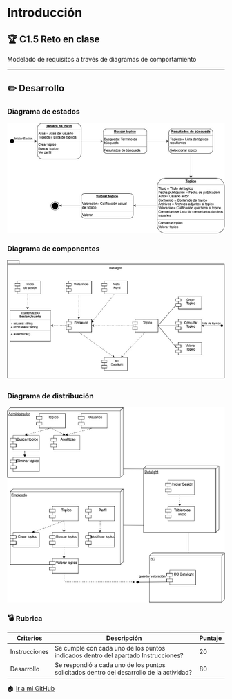 # Introducción

## :trophy: C1.5 Reto en clase

Modelado de requisitos a través de diagramas de comportamiento

___

## :pencil2: Desarrollo

### Diagrama de estados
![Diagrama de estados](https://github.com/CesarArred/Analisis_Avanzado_de_Software/blob/main/img/Diagrama%20de%20estados.jpg?raw=true) 

### Diagrama de componentes
![Diagrama de componentes](https://github.com/CesarArred/Analisis_Avanzado_de_Software/blob/main/img/Diagrama%20de%20componentes.jpg?raw=true)

### Diagrama de distribución
![Diagrama de distribución](https://github.com/CesarArred/Analisis_Avanzado_de_Software/blob/main/img/Diagrama%20de%20distribucion.jpg?raw=true)

### :bomb: Rubrica

| Criterios     | Descripción                                                                                  | Puntaje |
| ------------- | -------------------------------------------------------------------------------------------- | ------- |
| Instrucciones | Se cumple con cada uno de los puntos indicados dentro del apartado Instrucciones?            | 20 |
| Desarrollo    | Se respondió a cada uno de los puntos solicitados dentro del desarrollo de la actividad?    | 80      |

:house: [Ir a mi GitHub](https://github.com/CesarArred/Analisis_Avanzado_de_Software)
